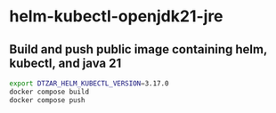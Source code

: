 # helm-kubectl-openjdk21-jre
## Build and push public image containing helm, kubectl, and java 21
```bash
export DTZAR_HELM_KUBECTL_VERSION=3.17.0
docker compose build
docker compose push
```